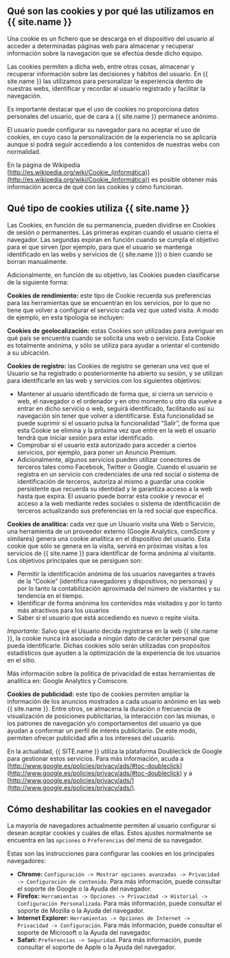 ## Qué son las cookies y por qué las utilizamos en {{ site.name }}

Una cookie es un fichero que se descarga en el dispositivo del usuario al acceder a determinadas páginas web para almacenar y recuperar información sobre la navegación que se efectúa desde dicho equipo.

Las cookies permiten a dicha web, entre otras cosas, almacenar y recuperar información sobre las decisiones y hábitos del usuario. En {{ site.name }} las utilizamos para personalizar la experiencia dentro de nuestras webs, identificar y recordar al usuario registrado y facilitar la navegación.

Es importante destacar que el uso de cookies no proporciona datos personales del usuario, que de cara a {{ site.name }} permanece anónimo.

El usuario puede configurar su navegador para no aceptar el uso de cookies, en cuyo caso la personalización de la experiencia no se aplicaría aunque sí podrá seguir accediendo a los contenidos de nuestras webs con normalidad.

En la página de Wikipedia [http://es.wikipedia.org/wiki/Cookie_(informática)](http://es.wikipedia.org/wiki/Cookie_(informática)) es posible obtener más información acerca de qué con las cookies y cómo funcionan.

## Qué tipo de cookies utiliza {{ site.name }}

Las Cookies, en función de su permanencia, pueden dividirse en Cookies de sesión o permanentes. Las primeras expiran cuando el usuario cierra el navegador. Las segundas expiran en función cuando se cumpla el objetivo para el que sirven (por ejemplo, para que el usuario se mantenga identificado en las webs y servicios de {{ site.name }}) o bien cuando se borran manualmente.

Adicionalmente, en función de su objetivo, las Cookies pueden clasificarse de la siguiente forma:

**Cookies de rendimiento:** este tipo de Cookie recuerda sus preferencias para las herramientas que se encuentran en los servicios, por lo que no tiene que volver a configurar el servicio cada vez que usted visita. A modo de ejemplo, en esta tipología se incluyen:

**Cookies de geolocalización:** estas Cookies son utilizadas para averiguar en qué país se encuentra cuando se solicita una web o servicio. Esta Cookie es totalmente anónima, y sólo se utiliza para ayudar a orientar el contenido a su ubicación.

**Cookies de registro:** las Cookies de registro se generan una vez que el Usuario se ha registrado o posteriormente ha abierto su sesión, y se utilizan para identificarle en las web y servicios con los siguientes objetivos:

* Mantener al usuario identificado de forma que, si cierra un servicio o web, el navegador o el ordenador y en otro momento u otro día vuelve a entrar en dicho servicio o web, seguirá identificado, facilitando así su navegación sin tener que volver a identificarse. Esta funcionalidad se puede suprimir si el usuario pulsa la funcionalidad “Salir”, de forma que esta Cookie se elimina y la próxima vez que entre en la web el usuario tendrá que iniciar sesión para estar identificado.
* Comprobar si el usuario está autorizado para acceder a ciertos servicios, por ejemplo, para poner un Anuncio Premium.
* Adicionalmente, algunos servicios pueden utilizar conectores de terceros tales como Facebook, Twitter o Google. Cuando el usuario se registra en un servicio con credenciales de una red social o sistema de identificación de terceros, autoriza al mismo a guardar una cookie persistente que recuerda su identidad y le garantiza acceso a la web hasta que expira. El usuario puede borrar esta cookie y revocar el acceso a la web mediante redes sociales o sistema de identificación de terceros actualizando sus preferencias en la red social que específica.

**Cookies de analítica:** cada vez que un Usuario visita una Web o Servicio, una herramienta de un proveedor externo (Google Analytics, comScore y similares) genera una cookie analítica en el dispositivo del usuario. Esta cookie que sólo se genera en la visita, servirá en próximas visitas a los servicios de {{ site.name }} para identificar de forma anónima al visitante. Los objetivos principales que se persiguen son:

* Permitir la identificación anónima de los usuarios navegantes a través de la “Cookie” (identifica navegadores y dispositivos, no personas) y por lo tanto la contabilización aproximada del número de visitantes y su tendencia en el tiempo.
* Identificar de forma anónima los contenidos más visitados y por lo tanto más atractivos para los usuarios
* Saber si el usuario que está accediendo es nuevo o repite visita.

*Importante:* Salvo que el Usuario decida registrarse en la web {{ site.name }}, la cookie nunca irá asociada a ningún dato de carácter personal que pueda identificarle. Dichas cookies sólo serán utilizadas con propósitos estadísticos que ayuden a la optimización de la experiencia de los usuarios en el sitio.

Más información sobre la política de privacidad de estas herramientas de analítica en: Google Analytics y Comscore.

**Cookies de publicidad:** este tipo de cookies permiten ampliar la información de los anuncios mostrados a cada usuario anónimo en las web {{ site.name }}. Entre otros, se almacena la duración o frecuencia de visualización de posiciones publicitarias, la interacción con las mismas, o los patrones de navegación y/o comportamientos del usuario ya que ayudan a conformar un perfil de interés publicitario. De este modo, permiten ofrecer publicidad afín a los intereses del usuario.

En la actualidad, {{ SITE.name }} utiliza la plataforma Doubleclick de Google para gestionar estos servicios. Para más información, acuda a [http://www.google.es/policies/privacy/ads/#toc-doubleclick](http://www.google.es/policies/privacy/ads/#toc-doubleclick) y a [http://www.google.es/policies/privacy/ads/](http://www.google.es/policies/privacy/ads/).

## Cómo deshabilitar las cookies en el navegador

La mayoría de navegadores actualmente permiten al usuario configurar si desean aceptar cookies y cuáles de ellas. Estos ajustes normalmente se encuentra en las `opciones` o `Preferencias` del menú de su navegador.

Estas son las instrucciones para configurar las cookies en los principales navegadores:

* **Chrome:** `Configuración -> Mostrar opciones avanzadas -> Privacidad -> Configuración de contenido`. Para más información, puede consultar el soporte de Google o la Ayuda del navegador.
* **Firefox:** `Herramientas -> Opciones -> Privacidad -> Historial -> Configuración Personalizada`. Para más información, puede consultar el soporte de Mozilla o la Ayuda del navegador.
* **Internet Explorer:** `Herramientas -> Opciones de Internet -> Privacidad -> Configuración`. Para más información, puede consultar el soporte de Microsoft o la Ayuda del navegador.
* **Safari:** `Preferencias -> Seguridad`. Para más información, puede consultar el soporte de Apple o la Ayuda del navegador.
